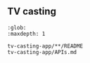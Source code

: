 ## TV casting

```{toctree}
:glob:
:maxdepth: 1

tv-casting-app/**/README
tv-casting-app/APIs.md
```
